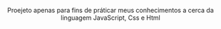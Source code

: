 <p align="center">Proejeto apenas para fins de práticar meus conhecimentos a cerca da linguagem JavaScript, Css e Html</p>